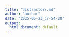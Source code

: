 ```yaml
---
title: "distractors.md"
author: "author"
date: "2025-05-23_17-54-28"
output:
  html_document: default
---
```

